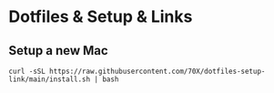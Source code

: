 # Dotfiles & Setup & Links

## Setup a new Mac

`curl -sSL https://raw.githubusercontent.com/70X/dotfiles-setup-link/main/install.sh | bash`

